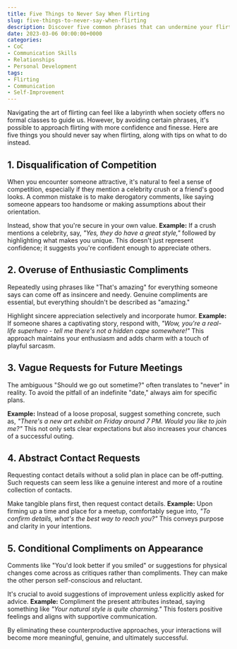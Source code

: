 ```yaml
---
title: Five Things to Never Say When Flirting
slug: five-things-to-never-say-when-flirting
description: Discover five common phrases that can undermine your flirting efforts and learn how to communicate effectively and confidently.
date: 2023-03-06 00:00:00+0000
categories:
- CoC
- Communication Skills
- Relationships
- Personal Development
tags:
- Flirting
- Communication
- Self-Improvement  
---
```


Navigating the art of flirting can feel like a labyrinth when society offers no formal classes to guide us. However, by avoiding certain phrases, it's possible to approach flirting with more confidence and finesse. Here are five things you should never say when flirting, along with tips on what to do instead.

## 1. Disqualification of Competition

When you encounter someone attractive, it's natural to feel a sense of competition, especially if they mention a celebrity crush or a friend's good looks. A common mistake is to make derogatory comments, like saying someone appears too handsome or making assumptions about their orientation.

Instead, show that you're secure in your own value. **Example:** If a crush mentions a celebrity, say, *"Yes, they do have a great style,"* followed by highlighting what makes you unique. This doesn't just represent confidence; it suggests you're confident enough to appreciate others.

## 2. Overuse of Enthusiastic Compliments

Repeatedly using phrases like "That's amazing" for everything someone says can come off as insincere and needy. Genuine compliments are essential, but everything shouldn't be described as "amazing."

Highlight sincere appreciation selectively and incorporate humor. **Example:** If someone shares a captivating story, respond with, *"Wow, you're a real-life superhero - tell me there's not a hidden cape somewhere!"* This approach maintains your enthusiasm and adds charm with a touch of playful sarcasm.

## 3. Vague Requests for Future Meetings

The ambiguous "Should we go out sometime?" often translates to "never" in reality. To avoid the pitfall of an indefinite "date," always aim for specific plans.

**Example:** Instead of a loose proposal, suggest something concrete, such as, *"There's a new art exhibit on Friday around 7 PM. Would you like to join me?"* This not only sets clear expectations but also increases your chances of a successful outing.

## 4. Abstract Contact Requests

Requesting contact details without a solid plan in place can be off-putting. Such requests can seem less like a genuine interest and more of a routine collection of contacts.

Make tangible plans first, then request contact details. **Example:** Upon firming up a time and place for a meetup, comfortably segue into, *"To confirm details, what's the best way to reach you?"* This conveys purpose and clarity in your intentions.

## 5. Conditional Compliments on Appearance

Comments like "You'd look better if you smiled" or suggestions for physical changes come across as critiques rather than compliments. They can make the other person self-conscious and reluctant.

It's crucial to avoid suggestions of improvement unless explicitly asked for advice. **Example:** Compliment the present attributes instead, saying something like *"Your natural style is quite charming."* This fosters positive feelings and aligns with supportive communication.

By eliminating these counterproductive approaches, your interactions will become more meaningful, genuine, and ultimately successful.
